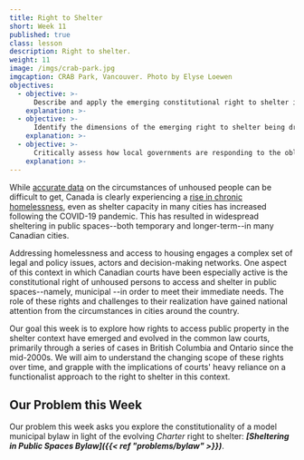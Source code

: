 ```yaml
---
title: Right to Shelter
short: Week 11
published: true
class: lesson
description: Right to shelter.
weight: 11
image: /imgs/crab-park.jpg
imgcaption: CRAB Park, Vancouver. Photo by Elyse Loewen
objectives:
  - objective: >-
      Describe and apply the emerging constitutional right to shelter in Canada and distinguish between those aspects of the doctrine that are settle law and those that are still in flux.
    explanation: >-
  - objective: >-
      Identify the dimensions of the emerging right to shelter being driven by the the modern style.
    explanation: >-
  - objective: >-
      Critically assess how local governments are responding to the obligations imposed by the emerging right to shelter and analyze what further legal and policy reforms might be appropriate in this context.
    explanation: >-
---
```


While [accurate data](https://www.cbc.ca/news/canada/nova-scotia/canada-homeless-population-health-data-halifax-1.6894448) on the circumstances of unhoused people can be difficult to get, Canada is clearly experiencing a [rise in chronic homelessness](https://housing-infrastructure.canada.ca/homelessness-sans-abri/reports-rapports/data-shelter-2022-donnees-refuge-eng.html#), even as shelter capacity in many cities has increased following the COVID-19 pandemic. This has resulted in widespread sheltering in public spaces--both temporary and longer-term--in many Canadian cities. 

Addressing homelessness and access to housing engages a complex set of legal and policy issues, actors and decision-making networks. One aspect of this context in which Canadian courts have been especially active is the constitutional right of unhoused persons to access and shelter in public spaces--namely, municipal --in order to meet their immediate needs. The role of these rights and challenges to their realization have gained national attention from the circumstances in cities around the country.

Our goal this week is to explore how rights to access public property in the shelter context have emerged and evolved in the common law courts, primarily through a series of cases in British Columbia and Ontario since the mid-2000s. We will aim to understand the changing scope of these rights over time, and grapple with the implications of courts' heavy reliance on a functionalist approach to the right to shelter in this context.

## Our Problem this Week

Our problem this week asks you explore the constitutionality of a model municipal bylaw in light of the evolving *Charter* right to shelter: ***[Sheltering in Public Spaces Bylaw]({{< ref "problems/bylaw" >}})***.